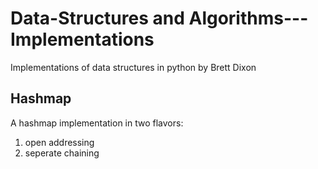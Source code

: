 # Data-Structures and Algorithms---Implementations
Implementations of data structures in python by Brett Dixon 

## Hashmap 
A hashmap implementation in two flavors:
1. open addressing
2. seperate chaining
